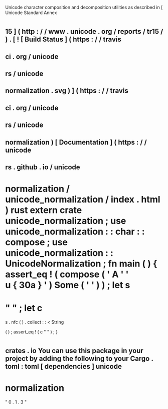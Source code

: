 Unicode
character
composition
and
decomposition
utilities
as
described
in
[
Unicode
Standard
Annex
#
15
]
(
http
:
/
/
www
.
unicode
.
org
/
reports
/
tr15
/
)
.
[
!
[
Build
Status
]
(
https
:
/
/
travis
-
ci
.
org
/
unicode
-
rs
/
unicode
-
normalization
.
svg
)
]
(
https
:
/
/
travis
-
ci
.
org
/
unicode
-
rs
/
unicode
-
normalization
)
[
Documentation
]
(
https
:
/
/
unicode
-
rs
.
github
.
io
/
unicode
-
normalization
/
unicode_normalization
/
index
.
html
)
rust
extern
crate
unicode_normalization
;
use
unicode_normalization
:
:
char
:
:
compose
;
use
unicode_normalization
:
:
UnicodeNormalization
;
fn
main
(
)
{
assert_eq
!
(
compose
(
'
A
'
'
\
u
{
30a
}
'
)
Some
(
'
'
)
)
;
let
s
=
"
"
;
let
c
=
s
.
nfc
(
)
.
collect
:
:
<
String
>
(
)
;
assert_eq
!
(
c
"
"
)
;
}
#
crates
.
io
You
can
use
this
package
in
your
project
by
adding
the
following
to
your
Cargo
.
toml
:
toml
[
dependencies
]
unicode
-
normalization
=
"
0
.
1
.
3
"
